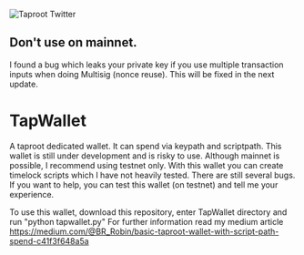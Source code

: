 ![Taproot Twitter](https://user-images.githubusercontent.com/30496048/156334114-51db784d-f341-4280-8b33-e2454e1aa1b9.png)

## Don't use on mainnet.
I found a bug which leaks your private key if you use multiple transaction inputs when doing Multisig (nonce reuse).
This will be fixed in the next update.

# TapWallet
A taproot dedicated wallet. It can spend via keypath and scriptpath.
This wallet is still under development and is risky to use.
Although mainnet is possible, I recommend using testnet only.
With this wallet you can create timelock scripts which I have not heavily tested.
There are still several bugs. 
If you want to help, you can test this wallet (on testnet) and tell me your experience.

To use this wallet, download this repository, enter TapWallet directory and run "python tapwallet.py"
For further information read my medium article https://medium.com/@BR_Robin/basic-taproot-wallet-with-script-path-spend-c41f3f648a5a
